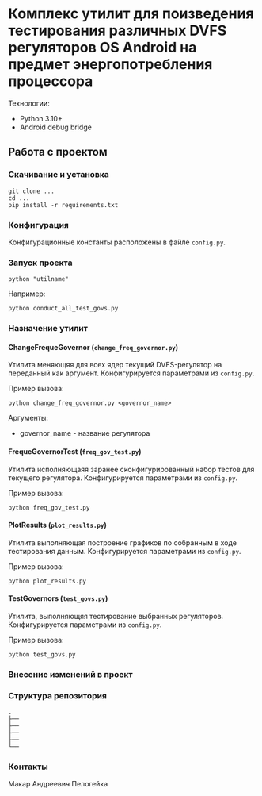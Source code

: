 # Комплекс утилит для поизведения тестирования различных DVFS регуляторов OS Android на предмет энергопотребления процессора

Технологии:
- Python 3.10+
- Android debug bridge

## Работа с проектом

### Скачивание и установка
```shell
git clone ...
cd ...
pip install -r requirements.txt
```

### Конфигурация
Конфигурационные константы расположены в файле `config.py`.

### Запуск проекта

```shell
python "utilname"
```

Например:
```shell
python conduct_all_test_govs.py
```

### Назначение утилит

#### ChangeFrequeGovernor (`change_freq_governor.py`)
Утилита меняющяя для всех ядер текущий DVFS-регулятор на переданный как аргумент. Конфигурируется параметрами из `config.py`.

Пример вызова:
```shell
python change_freq_governor.py <governor_name>
```
Аргументы:
 - governor_name - название регулятора
 
####  FrequeGovernorTest (`freq_gov_test.py`)
Утилита исполняющаяя заранее сконфигурированный набор тестов для текущего регулятора. Конфигурируется параметрами из `config.py`.

Пример вызова:
```shell
python freq_gov_test.py
```

#### PlotResults (`plot_results.py`)
Утилита выполняющая построение графиков по собранным в ходе тестирования данным. Конфигурируется параметрами из `config.py`.

Пример вызова:
```shell
python plot_results.py
```

####  TestGovernors (`test_govs.py`)
Утилита, выполняющяя тестирование выбранных регуляторов. Конфигурируется параметрами из `config.py`.

Пример вызова:
```shell
python test_govs.py
```

### Внесение изменений в проект

### Структура репозитория

```text
.
├── 
├── 
├── 
├── 
└── 
```

### Контакты

Макар Андреевич Пелогейка